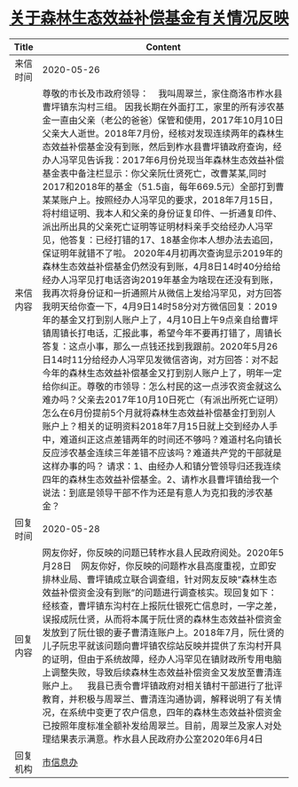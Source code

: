 # <a href="http://www.shangluo.gov.cn/zmhd/ldxxxx.jsp?urltype=leadermail.LeaderMailContentUrl&wbtreeid=1112&leadermailid=5911">关于森林生态效益补偿基金有关情况反映</a>
|Title|Content|
|:---:|---|
|来信时间|2020-05-26|
|来信内容|尊敬的市长及市政府领导：    我叫周翠兰，家住商洛市柞水县曹坪镇东沟村三组。 因我长期在外面打工，家里的所有涉农基金一直由父亲（老公的爸爸）保管和使用，2017年10月10日父亲大人逝世。2018年7月份，经核对发现连续两年的森林生态效益补偿基金没有到账，然后到柞水县曹坪镇政府查询，经办人冯罕见告诉我：2017年6月份兑现当年森林生态效益补偿基金表中备注栏显示：你父亲阮仕贤死亡，改曹某某,同时2017和2018年的基金（51.5亩，每年669.5元）全部打到曹某某账户上。按照经办人冯罕见的要求，2018年7月15日，将村组证明、我本人和父亲的身份证复印件、一折通复印件、派出所出具的父亲死亡证明等证明材料亲手交给经办人冯罕见，他答复：已经打错的17、18基金你本人想办法去追回，保证明年就错不了啦。 2020年4月初再次查询显示2019年的森林生态效益补偿基金仍然没有到账，4月8日14时40分给给经办人冯罕见打电话咨询2019年基金为啥现在还没有到账，我再次将身份证和一折通照片从微信上发给冯罕见，对方回答我明天给你查一下，4月9日14时58分对方微信回复：2019年的基金又打到别人账户上了，4月10日上午9点亲自给曹坪镇周镇长打电话，汇报此事，希望今年不要再打错了，周镇长答复：这点小事，那么一点钱还找到我跟前。2020年5月26日14时11分给经办人冯罕见发微信咨询，对方回答：对不起今年的森林生态效益补偿基金又打到别人账户上了，明年一定给你纠正。尊敬的市领导：怎么村民的这一点涉农资金就这么难办吗？父亲去2017年10月10日死亡（有派出所死亡证明）怎么在6月份提前5个月就将森林生态效益补偿基金打到别人账户上？相关的证明资料2018年7月15日就上交到经办人手中，难道纠正这点差错两年的时间还不够吗？难道村名向镇长反应涉农基金连续三年差错不应该吗？难道共产党的干部就是这样办事的吗？ 请求：1、由经办人和镇分管领导归还我连续四年的森林生态效益补偿基金。2、请柞水县曹坪镇给我一个说法：到底是领导干部不作为还是有意人为克扣我的涉农基金？|
|回复时间|2020-05-28|
|回复内容|网友你好，你反映的问题已转柞水县人民政府阅处。2020年5月28日    网友你好，你反映的问题柞水县高度重视，立即安排林业局、曹坪镇成立联合调查组，针对网友反映“森林生态效益补偿资金没有到账”的问题进行调查核实。现回复如下：    经核查，曹坪镇东沟村在上报阮仕银死亡信息时，一字之差，误报成阮仕贤，从而将本属于阮仕贤的森林生态效益补偿资金发放到了阮仕银的妻子曹清连账户上。2018年7月，阮仕贤的儿子阮忠平就该问题向曹坪镇农综站反映并提供了东沟村开具的证明，但由于系统故障，经办人冯罕见在镇财政所专用电脑上调整失败，导致后续森林生态效益补偿资金又发放至曹清连账户上。    我县已责令曹坪镇政府对相关镇村干部进行了批评教育，并积极与周翠兰、曹清连沟通协调，解释说明了有关情况，在系统中变更了农户信息，四年的森林生态效益补偿资金已按照年度标准全额补发给周翠兰。目前，周翠兰及家人对处理结果表示满意。柞水县人民政府办公室2020年6月4日|
|回复机构|<a href="../../categories/agencies/市信息办.md">市信息办</a>|